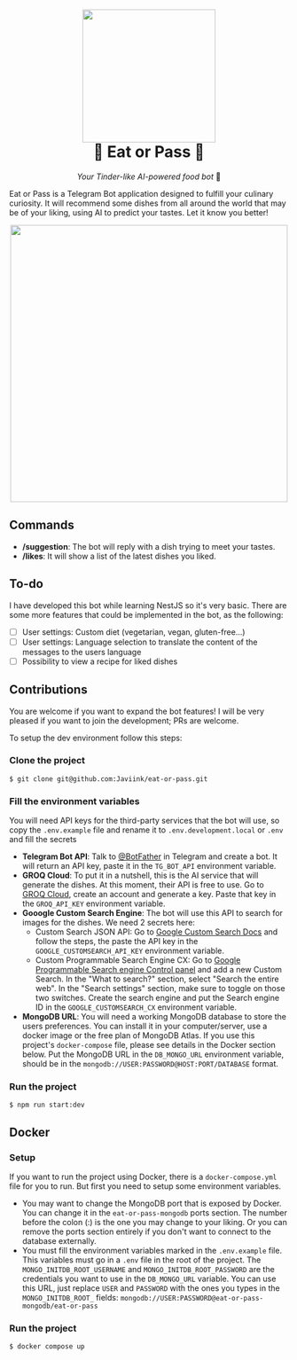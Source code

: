<h1 align="center"><img height="240" src="https://github.com/Javiink/eat-or-pass/assets/43996484/f3c4fb25-9a43-4fcb-98f8-79c8442490da" /><br>🍝 Eat or Pass 🙅</h1>
<p align="center"><i>Your Tinder-like AI-powered food bot</i> 🤤</p>

Eat or Pass is a Telegram Bot application designed to fulfill your culinary curiosity. It will recommend some dishes from all around the world that may be of your liking, using AI to predict your tastes. Let it know you better!

<p align="center"><img height="500" src="https://github.com/Javiink/eat-or-pass/assets/43996484/4fe8ca16-e951-4a6d-974f-702031ca8755" /></p>

## Commands

- **/suggestion**: The bot will reply with a dish trying to meet your tastes.
- **/likes**: It will show a list of the latest dishes you liked.

## To-do

I have developed this bot while learning NestJS so it's very basic. There are some more features that could be implemented in the bot, as the following:

- [ ] User settings: Custom diet (vegetarian, vegan, gluten-free...)
- [ ] User settings: Language selection to translate the content of the messages to the users language
- [ ] Possibility to view a recipe for liked dishes

## Contributions

You are welcome if you want to expand the bot features! I will be very pleased if you want to join the development; PRs are welcome.

To setup the dev environment follow this steps:

### Clone the project

    $ git clone git@github.com:Javiink/eat-or-pass.git

### Fill the environment variables

You will need API keys for the third-party services that the bot will use, so copy the `.env.example` file and rename it to `.env.development.local` or `.env` and fill the secrets

- **Telegram Bot API**: Talk to [@BotFather](https://t.me/BotFather) in Telegram and create a bot. It will return an API key, paste it in the `TG_BOT_API` environment variable.
- **GROQ Cloud**: To put it in a nutshell, this is the AI service that will generate the dishes. At this moment, their API is free to use. Go to [GROQ Cloud](https://console.groq.com/keys), create an account and generate a key. Paste that key in the `GROQ_API_KEY` environment variable.
- **Gooogle Custom Search Engine**: The bot will use this API to search for images for the dishes. We need 2 secrets here:
  - Custom Search JSON API: Go to [Google Custom Search Docs](https://developers.google.com/custom-search/v1/introduction) and follow the steps, the paste the API key in the `GOOGLE_CUSTOMSEARCH_API_KEY` environment variable.
  - Custom Programmable Search Engine CX: Go to [Google Programmable Search engine Control panel](https://programmablesearchengine.google.com/controlpanel/all) and add a new Custom Search. In the "What to search?" section, select "Search the entire web". In the "Search settings" section, make sure to toggle on those two switches. Create the search engine and put the Search engine ID in the `GOOGLE_CUSTOMSEARCH_CX` environment variable.
- **MongoDB URL**: You will need a working MongoDB database to store the users preferences. You can install it in your computer/server, use a docker image or the free plan of MongoDB Atlas. If you use this project's `docker-compose` file, please see details in the Docker section below. Put the MongoDB URL in the `DB_MONGO_URL` environment variable, should be in the `mongodb://USER:PASSWORD@HOST:PORT/DATABASE` format.

### Run the project

    $ npm run start:dev

## Docker

### Setup
If you want to run the project using Docker, there is a `docker-compose.yml` file for you to run. But first you need to setup some environment variables.

- You may want to change the MongoDB port that is exposed by Docker. You can change it in the `eat-or-pass-mongodb` ports section. The number before the colon (:) is the one you may change to your liking. Or you can remove the ports section entirely if you don't want to connect to the database externally.
- You must fill the environment variables marked in the `.env.example` file. This variables must go in a `.env` file in the root of the project. The `MONGO_INITDB_ROOT_USERNAME` and `MONGO_INITDB_ROOT_PASSWORD` are the credentials you want to use in the `DB_MONGO_URL` variable. You can use this URL, just replace `USER` and `PASSWORD` with the ones you types in the `MONGO_INITDB_ROOT_` fields: `mongodb://USER:PASSWORD@eat-or-pass-mongodb/eat-or-pass`

### Run the project

    $ docker compose up